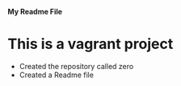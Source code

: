 **My Readme File**
# This is a vagrant project
* Created the repository called zero
* Created a Readme file
